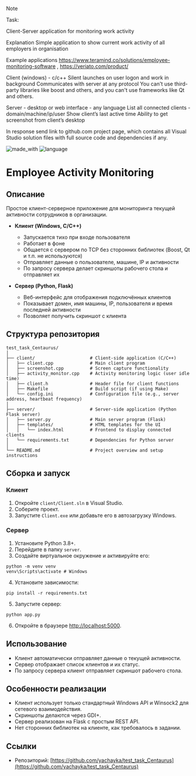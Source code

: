 > [!NOTE]
> Task:
> 
> Client-Server application for monitoring work activity
> 
> Explanation
> Simple application to show current work activity of all employers in organisation
> 
> Example applications 
> https://www.teramind.co/solutions/employee-monitoring-software , 
> https://veriato.com/product/
> 
> Client (windows) - c/c++
> Silent launches on user logon and work in background
> Communicates with server at any protocol
> You can't use third-party libraries like boost and others, and you can't use frameworks like Qt and others. 
> 
> Server - desktop or web interface - any language 
> List all connected clients - domain/machine/ip/user
> Show client’s last active time
> Ability to get screenshot from client’s desktop 
> 
> In response send link to github.com project page, which contains all Visual Studio solution files with full source code and dependencies if any.


![made_with](https://img.shields.io/badge/Language-С++-purple)
![language](https://img.shields.io/badge/Language-Python-blue)

# Employee Activity Monitoring

## Описание

Простое клиент-серверное приложение для мониторинга текущей активности сотрудников в организации.

- **Клиент (Windows, C/C++)**  
  - Запускается тихо при входе пользователя  
  - Работает в фоне  
  - Общается с сервером по TCP без сторонних библиотек (Boost, Qt и т.п. не используются)  
  - Отправляет данные о пользователе, машине, IP и активности  
  - По запросу сервера делает скриншоты рабочего стола и отправляет их

- **Сервер (Python, Flask)**  
  - Веб-интерфейс для отображения подключённых клиентов  
  - Показывает домен, имя машины, IP, пользователя и время последней активности  
  - Позволяет получить скриншот с клиента



## Структура репозитория

```
test_task_Centaurus/
│
├── client/                     # Client-side application (C/C++)
│   ├── client.cpp              # Main client program
│   ├── screenshot.cpp          # Screen capture functionality
│   ├── activity_monitor.cpp    # Activity monitoring logic (user idle time)
│   ├── client.h                # Header file for client functions
│   ├── Makefile                # Build script (if using Make)
│   └── config.ini              # Configuration file (e.g., server address, heartbeat frequency)
│
├── server/                     # Server-side application (Python Flask server)
│   ├── server.py               # Main server program (Flask)
│   ├── templates/              # HTML templates for the UI
│   │   └── index.html          # Frontend to display connected clients
│   └── requirements.txt        # Dependencies for Python server
│
└── README.md                   # Project overview and setup instructions

```



## Сборка и запуск

### Клиент

1. Откройте `client/Client.sln` в Visual Studio.
2. Соберите проект.
3. Запустите `Client.exe` или добавьте его в автозагрузку Windows.

### Сервер

1. Установите Python 3.8+.
2. Перейдите в папку `server`.
3. Создайте виртуальное окружение и активируйте его:


```
python -m venv venv
venv\Scripts\activate # Windows
```


4. Установите зависимости:

```
pip install -r requirements.txt
```

5. Запустите сервер:

```
python app.py
```


6. Откройте в браузере [http://localhost:5000](http://localhost:5000).



## Использование

- Клиент автоматически отправляет данные о текущей активности.
- Сервер отображает список клиентов и их статус.
- По запросу сервера клиент отправляет скриншот рабочего стола.



## Особенности реализации

- Клиент использует только стандартный Windows API и Winsock2 для сетевого взаимодействия.
- Скриншоты делаются через GDI+.
- Сервер реализован на Flask с простым REST API.
- Нет сторонних библиотек на клиенте, как требовалось в задании.



## Ссылки

- Репозиторий: [https://github.com/yachayka/test_task_Centaurus](https://github.com/yachayka/test_task_Centaurus)

